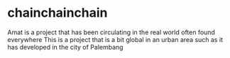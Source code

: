 # chainchainchain
Amat is a project that has been circulating in the real world often found everywhere This is a project that is a bit global in an urban area such as it has developed in the city of Palembang
